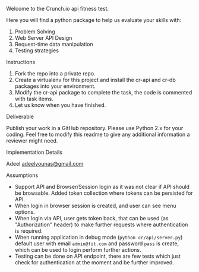 Welcome to the Crunch.io api fitness test.

Here you will find a python package to help us evaluate your skills with:

1. Problem Solving
2. Web Server API Design
3. Request-time data manipulation
4. Testing strategies

Instructions

1. Fork the repo into a private repo.
2. Create a virtualenv for this project and install the cr-api and cr-db packages into your environment.
3. Modify the cr-api package to complete the task, the code is commented with task items.
4. Let us know when you have finished.

Deliverable

Publish your work in a GitHub repository.  Please use Python 2.x for your coding.  Feel free to modify this 
readme to give any additional information a reviewer might need.

Implementation Details

Adeel adeelyounas@gmail.com

Assumptions

- Support API and Browser/Session login as it was not clear if API should be browsable.
    Added token collection where tokens can be persisted for API.
- When login in browser session is created, and user can see menu options.
- When login via API, user gets token back, that can be used (as "Authorization" header) to
    make further requests where authentication is required.
- When running application in debug mode (`python cr/api/server.py`) default user with email `admin@fit.com`
    and password `pass` is create, which can be used to login perform further actions.
- Testing can be done on API endpoint, there are few tests which just check for authentication at the moment and be further           improved.

